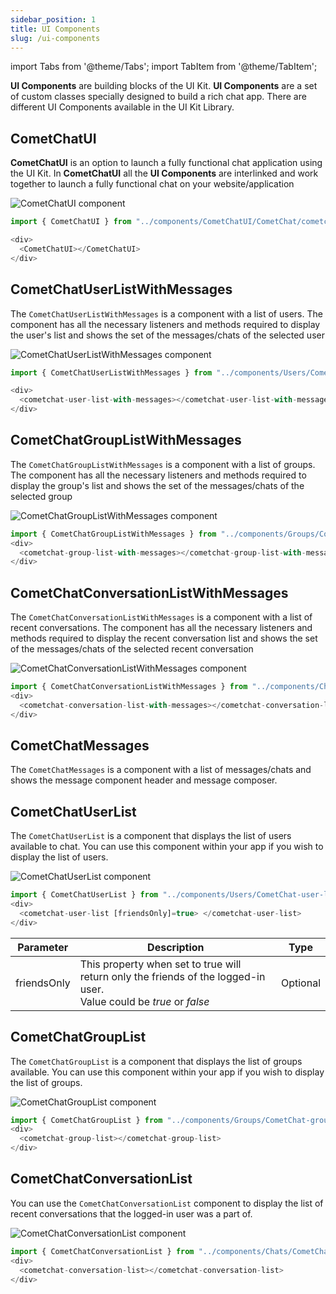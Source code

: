 ```yaml
---
sidebar_position: 1
title: UI Components
slug: /ui-components
---
```


import Tabs from '@theme/Tabs';
import TabItem from '@theme/TabItem';

**UI Components** are building blocks of the UI Kit. **UI Components** are a set of custom classes specially designed to build a rich chat app. There are different UI Components available in the
UI Kit Library.

## CometChatUI

**CometChatUI** is an option to launch a fully functional chat application using the UI Kit. In **CometChatUI**  all the **UI Components** are interlinked and work together to launch a fully functional chat on your website/application

![CometChatUI component](./assets/1623200231.png)

<Tabs>
<TabItem value="js" label="Angular">

```javascript
import { CometChatUI } from "../components/CometChatUI/CometChat/cometchat-ui.module";

<div>
  <CometChatUI></CometChatUI>
</div>
```

</TabItem>
</Tabs>



## CometChatUserListWithMessages

The `CometChatUserListWithMessages` is a component with a list of users. The component has all the necessary listeners and methods required to display the user's list and shows the set of the messages/chats of the selected user

![CometChatUserListWithMessages component](./assets/1623200239.png)

<Tabs>
<TabItem value="js" label="Angular">

```javascript
import { CometChatUserListWithMessages } from "../components/Users/CometChat-user-list-with-messages/cometchat-user-list-with-messages.module";

<div>
  <cometchat-user-list-with-messages></cometchat-user-list-with-messages>
</div>
```

</TabItem>
</Tabs>




## CometChatGroupListWithMessages

The `CometChatGroupListWithMessages` is a component with a list of groups. The component has all the necessary listeners and methods required to display the group's list and shows the set of the messages/chats of the selected group

![CometChatGroupListWithMessages component](./assets/1623200243.png)

<Tabs>
<TabItem value="js" label="Angular">

```javascript
import { CometChatGroupListWithMessages } from "../components/Groups/CometChat-group-with-messages/cometchat-group-list-with-messages.module";
<div>
  <cometchat-group-list-with-messages></cometchat-group-list-with-messages>
</div>
```

</TabItem>
</Tabs>


## CometChatConversationListWithMessages

The `CometChatConversationListWithMessages` is a component with a list of recent conversations. The component has all the necessary listeners and methods required to display the recent conversation list and shows the set of the messages/chats of the selected recent conversation

![CometChatConversationListWithMessages component](./assets/1623200248.png)

<Tabs>
<TabItem value="js" label="Angular">

```javascript
import { CometChatConversationListWithMessages } from "../components/Chats/CometChat-conversation-list-with-messages/cometchat-conversation-list-with-messages.module";
<div>
  <cometchat-conversation-list-with-messages></cometchat-conversation-list-with-messages>
</div>
```

</TabItem>
</Tabs>


## CometChatMessages

The `CometChatMessages` is a component with a list of messages/chats and shows the message component header and message composer.

## CometChatUserList

The `CometChatUserList` is a component that displays the list of users available to chat. You can use this component within your app if you wish to display the list of users.

![CometChatUserList component](./assets/1623200254.png)

<Tabs>
<TabItem value="js" label="Angular">

```javascript
import { CometChatUserList } from "../components/Users/CometChat-user-list/cometchat-user-list.module";
<div>
  <cometchat-user-list [friendsOnly]=true> </cometchat-user-list>
</div>
```

</TabItem>
</Tabs>



| Parameter | Description | Type | 
| ---- | ---- | ---- | 
| friendsOnly | This property when set to true will return only the friends of the logged-in user.<br />Value could be _true_ or _false_ | Optional | 


## CometChatGroupList

The `CometChatGroupList` is a component that displays the list of groups available. You can use this component within your app if you wish to display the list of groups.

![CometChatGroupList component](./assets/1623200257.png)

<Tabs>
<TabItem value="js" label="Angular">

```javascript
import { CometChatGroupList } from "../components/Groups/CometChat-group-list/cometchat-group-list.module";
<div>
  <cometchat-group-list></cometchat-group-list>
</div>
```

</TabItem>
</Tabs>



## CometChatConversationList

You can use the `CometChatConversationList` component to display the list of recent conversations that the logged-in user was a part of.

![CometChatConversationList component](./assets/1623200260.png)

<Tabs>
<TabItem value="js" label="Angular">

```javascript
import { CometChatConversationList } from "../components/Chats/CometChat-conversation-list/cometchat-conversation-list.module";
<div>
  <cometchat-conversation-list></cometchat-conversation-list>
</div>
```

</TabItem>
</Tabs>

